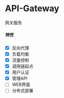 # API-Gateway

网关服务

##### 特性

* [X] 反向代理
* [X] 负载均衡
* [X] 流量控制
* [X] 调用链起点
* [X] 用户认证
* [X] 管理API
* [ ] WEB界面
* [ ] 分布式部署
